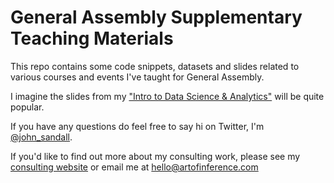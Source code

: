 # General Assembly Supplementary Teaching Materials
This repo contains some code snippets, datasets and slides related to various courses and events I've taught for General Assembly.

I imagine the slides from my ["Intro to Data Science & Analytics"](https://github.com/john-sandall/ga-data-science/raw/master/slides/General%20Assembly%20-%20Intro%20to%20Data%20Science%20and%20Analytics%20-%20John%20Sandall%20-%20Jan%202016.pdf) will be quite popular.

If you have any questions do feel free to say hi on Twitter, I'm [@john_sandall](https://twitter.com/john_sandall).

If you'd like to find out more about my consulting work, please see my [consulting website](http://www.artofinference.com/) or email me at hello@artofinference.com
